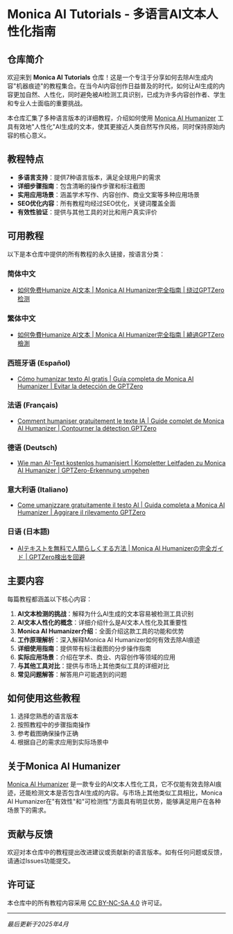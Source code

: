 # Monica AI Tutorials - 多语言AI文本人性化指南


## 仓库简介

欢迎来到 **Monica AI Tutorials** 仓库！这是一个专注于分享如何去除AI生成内容"机器痕迹"的教程集合。在当今AI内容创作日益普及的时代，如何让AI生成的内容更加自然、人性化，同时避免被AI检测工具识别，已成为许多内容创作者、学生和专业人士面临的重要挑战。

本仓库汇集了多种语言版本的详细教程，介绍如何使用 [Monica AI Humanizer](https://monica.im/bypass-ai/ai-humanizer?ref=yjdlzdu&ref_aff=yjdlzdu) 工具有效地"人性化"AI生成的文本，使其更接近人类自然写作风格，同时保持原始内容的核心意义。

## 教程特点

- **多语言支持**：提供7种语言版本，满足全球用户的需求
- **详细步骤指南**：包含清晰的操作步骤和标注截图
- **实用应用场景**：涵盖学术写作、内容创作、商业文案等多种应用场景
- **SEO优化内容**：所有教程均经过SEO优化，关键词覆盖全面
- **有效性验证**：提供与其他工具的对比和用户真实评价

## 可用教程

以下是本仓库中提供的所有教程的永久链接，按语言分类：

### 简体中文
- [如何免费Humanize AI文本 | Monica AI Humanizer完全指南 | 绕过GPTZero检测](https://github.com/ZeroLu/Monica_AI_Tutorials/blob/main/archive/%E3%80%902025%E6%9C%80%E6%96%B0%E3%80%91%E5%A6%82%E4%BD%95%E5%85%8D%E8%B4%B9%E5%8E%BB%E9%99%A4%E6%96%87%E6%9C%ACAI%E5%91%B3.md)

### 繁体中文
- [如何免費Humanize AI文本 | Monica AI Humanizer完全指南 | 繞過GPTZero檢測](https://github.com/ZeroLu/Monica_AI_Tutorials/blob/main/archive/%E3%80%902025%E6%9C%80%E6%96%B0%E3%80%91%E5%A6%82%E4%BD%95%E5%85%8D%E8%B2%BBHumanize%20AI%E6%96%87%E6%9C%AC.md)

### 西班牙语 (Español)
- [Cómo humanizar texto AI gratis | Guía completa de Monica AI Humanizer | Evitar la detección de GPTZero](https://github.com/ZeroLu/Monica_AI_Tutorials/blob/main/archive/%5BLo%20%C3%BAltimo%202025%5D%20C%C3%B3mo%20humanizar%20texto%20de%20IA%20gratis.md)

### 法语 (Français)
- [Comment humaniser gratuitement le texte IA | Guide complet de Monica AI Humanizer | Contourner la détection GPTZero](https://github.com/ZeroLu/Monica_AI_Tutorials/blob/main/archive/%5B2025%20Derni%C3%A8re%20mise%20%C3%A0%20jour%5D%20Comment%20humaniser%20gratuitement%20le%20texte%20IA.md)

### 德语 (Deutsch)
- [Wie man AI-Text kostenlos humanisiert | Kompletter Leitfaden zu Monica AI Humanizer | GPTZero-Erkennung umgehen](https://github.com/ZeroLu/Monica_AI_Tutorials/blob/main/archive/%5B2025%20Aktualisiert%5D%20Wie%20man%20AI-Text%20kostenlos%20humanisiert.md)

### 意大利语 (Italiano)
- [Come umanizzare gratuitamente il testo AI | Guida completa a Monica AI Humanizer | Aggirare il rilevamento GPTZero](https://github.com/ZeroLu/Monica_AI_Tutorials/blob/cac37266e47a1e7e70036bd237dd672b30b6a797/archive/%5B2025%20Ultimo%20aggiornamento%5D%20Come%20umanizzare%20gratuitamente%20il%20testo%20AI.md)

### 日语 (日本語)
- [AIテキストを無料で人間らしくする方法 | Monica AI Humanizerの完全ガイド | GPTZero検出を回避](https://github.com/ZeroLu/Monica_AI_Tutorials/blob/main/archive/%E3%80%902025%E5%B9%B4%E6%9C%80%E6%96%B0%E3%80%91AI%E3%83%86%E3%82%AD%E3%82%B9%E3%83%88%E3%82%92%E7%84%A1%E6%96%99%E3%81%A7%E4%BA%BA%E9%96%93%E3%82%89%E3%81%97%E3%81%8F%E3%81%99%E3%82%8B%E6%96%B9%E6%B3%95.md)

## 主要内容

每篇教程都涵盖以下核心内容：

1. **AI文本检测的挑战**：解释为什么AI生成的文本容易被检测工具识别
2. **AI文本人性化的概念**：详细介绍什么是AI文本人性化及其重要性
3. **Monica AI Humanizer介绍**：全面介绍这款工具的功能和优势
4. **工作原理解析**：深入解释Monica AI Humanizer如何有效去除AI痕迹
5. **详细使用指南**：提供带有标注截图的分步操作指南
6. **实际应用场景**：介绍在学术、商业、内容创作等领域的应用
7. **与其他工具对比**：提供与市场上其他类似工具的详细对比
8. **常见问题解答**：解答用户可能遇到的问题

## 如何使用这些教程

1. 选择您熟悉的语言版本
2. 按照教程中的步骤指南操作
3. 参考截图确保操作正确
4. 根据自己的需求应用到实际场景中

## 关于Monica AI Humanizer

[Monica AI Humanizer](https://monica.im/bypass-ai/ai-humanizer?ref=yjdlzdu&ref_aff=yjdlzdu) 是一款专业的AI文本人性化工具，它不仅能有效去除AI痕迹，还能检测文本是否包含AI生成的内容。与市场上其他类似工具相比，Monica AI Humanizer在"有效性"和"可检测性"方面具有明显优势，能够满足用户在各种场景下的需求。

## 贡献与反馈

欢迎对本仓库中的教程提出改进建议或贡献新的语言版本。如有任何问题或反馈，请通过Issues功能提交。

## 许可证

本仓库中的所有教程内容采用 [CC BY-NC-SA 4.0](https://creativecommons.org/licenses/by-nc-sa/4.0/) 许可证。

---

*最后更新于2025年4月*
